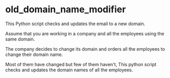 # old_domain_name_modifier

This Python script checks and updates the email to a new domain.

Assume that you are working in a company and all the employees using the same domain.

The company decides to change its domain and orders all the employees to change their domain name.

Most of them have changed but few of them haven't, This python script checks and updates the domain names of all the employees.
